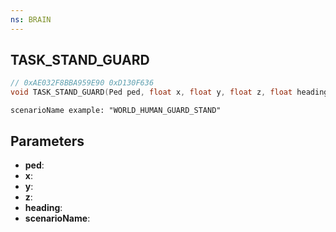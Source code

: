 ```yaml
---
ns: BRAIN
---
```

## TASK_STAND_GUARD

```c
// 0xAE032F8BBA959E90 0xD130F636
void TASK_STAND_GUARD(Ped ped, float x, float y, float z, float heading, char* scenarioName);
```

```
scenarioName example: "WORLD_HUMAN_GUARD_STAND"  
```

## Parameters
* **ped**: 
* **x**: 
* **y**: 
* **z**: 
* **heading**: 
* **scenarioName**: 

